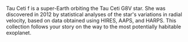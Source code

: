 Tau Ceti f is a super-Earth orbiting the Tau Ceti G8V star. She was discovered in 2012 by statistical analyses of the star's variations in radial velocity, based on data obtained using HIRES, AAPS, and HARPS. This collection follows your story on the way to the most potentially habitable exoplanet.
